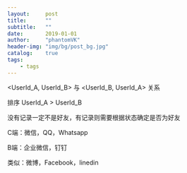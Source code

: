 ```yaml
---
layout:     post
title:      ""
subtitle:   ""
date:       2019-01-01
author:     "phantomVK"
header-img: "img/bg/post_bg.jpg"
catalog:    true
tags:
    - tags
---
```


<UserId_A, UserId_B> 与 <UserId_B, UserId_A> 关系

排序 UserId_A > UserId_B

没有记录一定不是好友，有记录则需要根据状态确定是否为好友



C端：微信，QQ，Whatsapp

B端：企业微信，钉钉

类似：微博，Facebook，linedin